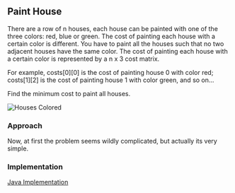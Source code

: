 ## Paint House

There are a row of n houses, each house can be painted with one of the three colors: red, blue or green. 
The cost of painting each house with a certain color is different.
You have to paint all the houses such that no two adjacent houses have the same color.
The cost of painting each house with a certain color is represented by a n x 3 cost matrix. 

For example, 
  costs[0][0] is the cost of painting house 0 with color red; 
  costs[1][2] is the cost of painting house 1 with color green, and so on... 

Find the minimum cost to paint all houses.

![Houses Colored](https://github.com/hkasera/sturdy-spork/blob/master/dynamic_programming/Screenshot%202017-04-15%2020.55.27.png)

### Approach

Now, at first the problem seems wildly complicated, but actually its very simple.


### Implementation

[Java Implementation](https://github.com/hkasera/sturdy-spork/blob/master/dynamic_programming/code/PaintHouse.java)


